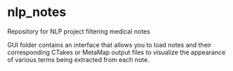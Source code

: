 # nlp_notes
Repository for NLP project filtering medical notes

GUI folder contains an interface that allows you to load notes and their corresponding CTakes or MetaMap output files to visualize the appearance of various terms being extracted from each note.  
